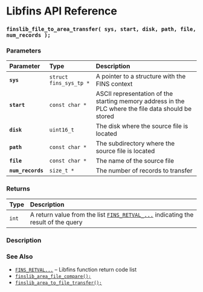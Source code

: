 # Libfins API Reference

### `finslib_file_to_area_transfer( sys, start, disk, path, file, num_records );`

### Parameters

| Parameter | Type | Description |
| :--- | :--- | :--- |
|**`sys`**|`struct fins_sys_tp *`|A pointer to a structure with the FINS context|
|**`start`**|`const char *`|ASCII representation of the starting memory address in the PLC where the file data should be stored|
|**`disk`**|`uint16_t`|The disk where the source file is located|
|**`path`**|`const char *`|The subdirectory where the source file is located|
|**`file`**|`const char *`|The name of the source file|
|**`num_records`**|`size_t *`|The number of records to transfer|

### Returns

| Type | Description |
| :--- | :--- |
|`int`|A return value from the list [`FINS_RETVAL_...`](FINS_RETVAL.md) indicating the result of the query|

### Description

### See Also

* [`FINS_RETVAL...`](FINS_RETVAL.md) &ndash; Libfins function return code list
* [`finslib_area_file_compare();`](finslib_area_file_compare.md)
* [`finslib_area_to_file_transfer();`](finslib_area_to_file_transfer.md)
